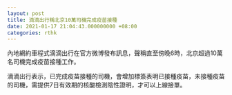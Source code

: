 ```yaml
---
layout: post
title: 滴滴出行稱北京10萬司機完成疫苗接種
date: 2021-01-17 21:04:43.000000000 +08:00
categories: rthk
---
```


內地網約車程式滴滴出行在官方微博發布訊息，聲稱直至傍晚6時，北京超過10萬名司機完成疫苗接種工作。

滴滴出行表示，已完成疫苗接種的司機，會增加標簽表明已接種疫苗，未接種疫苗的司機，需提供7日有效期的核酸檢測陰性證明，才可以上線接單。
